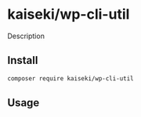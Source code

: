 # kaiseki/wp-cli-util

Description

## Install

```bash
composer require kaiseki/wp-cli-util
```

## Usage
